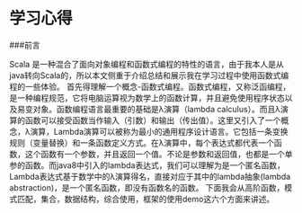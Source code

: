 # 学习心得

###前言

Scala 是一种混合了面向对象编程和函数式编程的特性的语言，由于我本人是从java转向Scala的，所以本文侧重于介绍总结和展示我在学习过程中使用函数式编程的一些体验。
首先得理解一个概念-函数式编程。函数式编程，又称泛函编程，是一种编程规范，它将电脑运算视为数学上的函数计算，并且避免使用程序状态以及易变对象。函数编程语言最重要的基础是λ演算（lambda calculus）。而且λ演算的函数可以接受函数当作输入（引数）和输出（传出值）。这里又引入了一个概念，λ演算，Lambda演算可以被称为最小的通用程序设计语言。它包括一条变换规则（变量替换）和一条函数定义方式。在λ演算中，每个表达式都代表一个函数，这个函数有一个参数，并且返回一个值。不论是参数和返回值，也都是一个单参的函数。而java8中引入的lambda表达式，我们可以理解为是一个匿名函数，Lambda表达式基于数学中的λ演算得名，直接对应于其中的lambda抽象(lambda abstraction)，是一个匿名函数，即没有函数名的函数。
下面我会从高阶函数，模式匹配，集合，数据结构，综合使用，框架的使用demo这六个方面来讲述。



